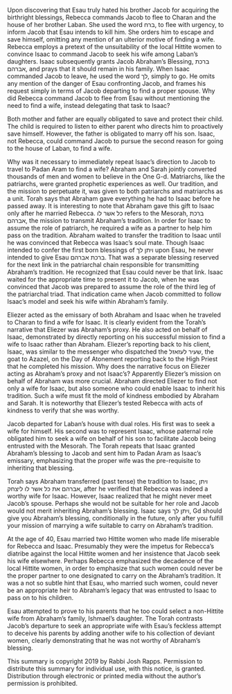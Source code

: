 Upon discovering that Esau truly hated his brother Jacob for acquiring the birthright blessings, Rebecca commands Jacob to flee to Charan and the house of her brother Laban. She used the word ברח, to flee with urgency, to inform Jacob that Esau intends to kill him. She orders him to escape and save himself, omitting any mention of an ulterior motive of finding a wife. Rebecca employs a pretext of the unsuitability of the local Hittite women to convince Isaac to command Jacob to seek his wife among Laban’s daughters. Isaac subsequently grants Jacob Abraham’s Blessing, ברכת אברהם, and prays that it should remain in his family. When Isaac commanded Jacob to leave, he used the word לך, simply to go. He omits any mention of the danger of Esau confronting Jacob, and frames his request simply in terms of Jacob departing to find a proper spouse. Why did Rebecca command Jacob to flee from Esau without mentioning the need to find a wife, instead delegating that task to Isaac?

Both mother and father are equally obligated to save and protect their child. The child is required to listen to either parent who directs him to proactively save himself. However, the father is obligated to marry off his son. Isaac, not Rebecca, could command Jacob to pursue the second reason for going to the house of Laban, to find a wife. 

Why was it necessary to immediately repeat Isaac’s direction to Jacob to travel to Padan Aram to find a wife? Abraham and Sarah jointly converted thousands of men and women to believe in the One G-d. Matriarchs, like the patriarchs, were granted prophetic experiences as well. Our tradition, and the mission to perpetuate it, was given to both patriarchs and matriarchs as a unit. Torah says that Abraham gave everything he had to Isaac before he passed away. It is interesting to note that Abraham gave this gift to Isaac only after he married Rebecca. כל אשר לו refers to the Mesorah, ברכת אברהם, the mission to transmit Abraham’s tradition. In order for Isaac to assume the role of patriarch, he required a wife as a partner to help him pass on the tradition. Abraham waited to transfer the tradition to Isaac until he was convinced that Rebecca was Isaac’s soul mate. Though Isaac intended to confer the first born blessings of ויתן לך upon Esau, he never intended to give Esau ברכת אברהם. That was a separate blessing reserved for the next link in the patriarchal chain responsible for transmitting Abraham’s tradition. He recognized that Esau could never be that link. Isaac waited for the appropriate time to present it to Jacob, when he was convinced that Jacob was prepared to assume the role of the third leg of the patriarchal triad. That indication came when Jacob committed to follow Isaac’s model and seek his wife within Abraham’s family. 

Eliezer acted as the emissary of both Abraham and Isaac when he traveled to Charan to find a wife for Isaac. It is clearly evident from the Torah’s narrative that Eliezer was Abraham’s proxy. He also acted on behalf of Isaac, demonstrated by directly reporting on his successful mission to find a wife to Isaac rather than Abraham. Eliezer’s reporting back to his client, Isaac, was similar to the messenger who dispatched the שעיר לעזאזל, the goat to Azazel, on the Day of Atonement reporting back to the High Priest that he completed his mission.  Why does the narrative focus on Eliezer acting as Abraham’s proxy and not Isaac’s? Apparently Eliezer’s mission on behalf of Abraham was more crucial. Abraham directed Eliezer to find not only a wife for Isaac, but also someone who could enable Isaac to inherit his tradition. Such a wife must fit the mold of kindness embodied by Abraham and Sarah. It is noteworthy that Eliezer’s tested Rebecca with acts of kindness to verify that she was worthy.

Jacob departed for Laban’s house with dual roles. His first was to seek a wife for himself. His second was to represent Isaac, whose paternal role obligated him to seek a wife on behalf of his son to facilitate Jacob being entrusted with the Mesorah. The Torah repeats that Isaac granted Abraham’s blessing to Jacob and sent him to Padan Aram as Isaac’s emissary, emphasizing that the proper wife was the pre-requisite to inheriting that blessing.

Torah says Abraham transferred (past tense) the tradition to Isaac, ויתן אברהם את כל אשר לו ליצחק, after he verified that Rebecca was indeed a worthy wife for Isaac. However, Isaac realized that he might never meet Jacob’s spouse. Perhaps she would not be suitable for her role and Jacob would not merit inheriting Abraham’s blessing. Isaac says ויתן לך, Gd should give you Abraham’s blessing, conditionally in the future, only after you fulfill your mission of marrying a wife suitable to carry on Abraham’s tradition.

At the age of 40, Esau married two Hittite women who made life miserable for Rebecca and Isaac. Presumably they were the impetus for Rebecca’s diatribe against the local Hittite women and her insistence that Jacob seek his wife elsewhere. Perhaps Rebecca emphasized the decadence of the local Hittite women, in order to emphasize that such women could never be the proper partner to one designated to carry on the Abraham’s tradition. It was a not so subtle hint that Esau, who married such women, could never be an appropriate heir to Abraham’s legacy that was entrusted to Isaac to pass on to his children. 

Esau attempted to prove to his parents that he too could select a non-Hittite wife from Abraham’s family, Ishmael’s daughter. The Torah contrasts Jacob’s departure to seek an appropriate wife with Esau’s feckless attempt to deceive his parents by adding another wife to his collection of deviant women, clearly demonstrating that he was not worthy of Abraham’s blessing. 

This summary is copyright 2019 by Rabbi Josh Rapps. Permission to distribute this summary for individual use, with this notice, is granted. Distribution through electronic or printed media without the author’s permission is prohibited.

